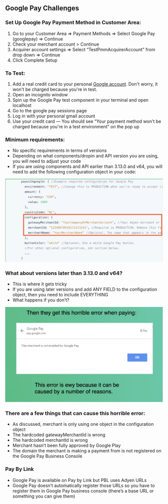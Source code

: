 ## Google Pay Challenges 

### Set Up Google Pay Payment Method in Customer Area:
1. Go to your Customer Area => Payment Methods => Select Google Pay (googlepay) => Continue
2. Check your merchant account > Continue
3. Acquirer account settings => Select “TestPmmAcquirerAccount” from drop down => Continue
4. Click Complete Setup

### To Test:
1. Add a real credit card to your personal [Google account](https://support.google.com/accounts/answer/9244912?hl=en). Don't worry, it won't be charged because you're in test. 
2. Open an incognito window
3. Spin up the Google Pay test component in your terminal and open localhost 
4. Go to the google pay sessions page
5. Log in with your personal gmail account
6. Use your credit card — You should see “Your payment method won't be charged because you're in a test environment” on the pop up

### Minimum requirements:
* No specific requirements in terms of versions
* Depending on what components/dropin and API version you are using, you will need to adjust your code
* If you are using components and API earlier than 3.13.0 and v64, you will need to add the following configuration object in your code:

![config object](/src/googlepay/config.png)

### What about versions later than 3.13.0 and v64? 
* This is where it gets tricky
* If you are using later versions and add ANY FIELD to the configuration object, then you need to include EVERYTHING
* What happens if you don’t? 

![a horrible error](/src/googlepay/horrible_error.png)

### There are a few things that can cause this horrible error:
* As discussed, merchant is only using one object in the configuration object
* The hardcoded gatewayMerchantId is wrong
* The hardcoded merchantId is wrong
* Merchant hasn’t been fully approved by Google Play
* The domain the merchant is making a payment from is not registered on the Google Pay Business Console 

### Pay By Link
* Google Pay is available on Pay by Link but PBL uses Adyen URLs
* Google Pay doesn’t automatically register those URLs so you have to register them in Google Pay business console (there’s a base URL or something you can give them) 

